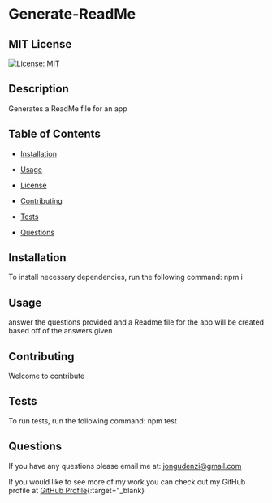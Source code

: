 # Generate-ReadMe

  ## MIT License
  [![License: MIT](https://img.shields.io/badge/License-MIT-yellow.svg)](https://opensource.org/licenses/MIT)

  ## **Description** 
  Generates a ReadMe file for an app

  ## **Table of Contents**
  * [Installation](#Installation)

  * [Usage](#Usage)

  * [License](#License)

  * [Contributing](#Contributing)

  * [Tests](#Tests)

  * [Questions](#Questions)
  

## **Installation** <br>
To install necessary dependencies, run the following command:
  npm i

## **Usage**<br>
  answer the questions provided and a Readme file for the app will be created based off of the answers given

## **Contributing**<br>
  Welcome to contribute

## **Tests**<br>
To run tests, run the following command:
  npm test

## **Questions**<br>
If you have any questions please email me at: jongudenzi@gmail.com 

If you would like to see more of my work you can check out my GitHub profile at [GitHub Profile](https://github.com/jongudenzi){:target="_blank}

